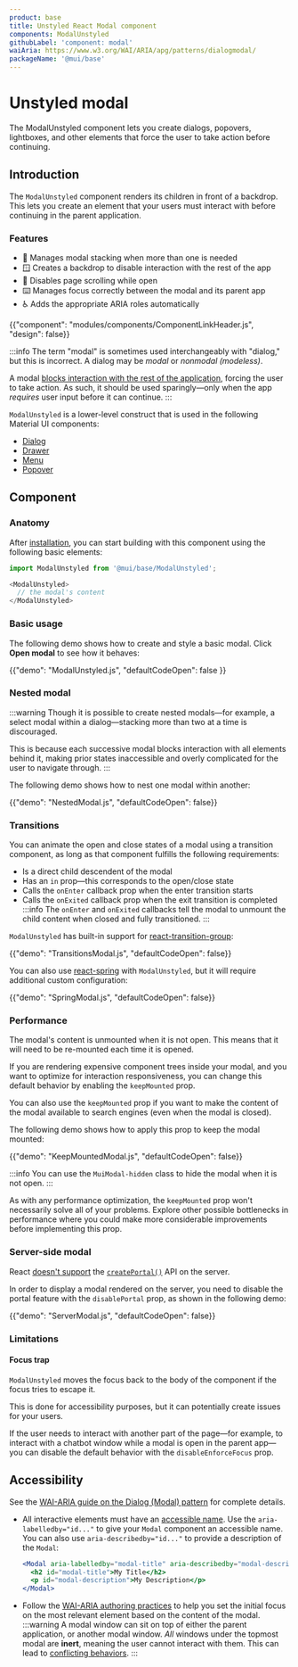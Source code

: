 ```yaml
---
product: base
title: Unstyled React Modal component
components: ModalUnstyled
githubLabel: 'component: modal'
waiAria: https://www.w3.org/WAI/ARIA/apg/patterns/dialogmodal/
packageName: '@mui/base'
---
```


# Unstyled modal

<p class="description">The ModalUnstyled component lets you create dialogs, popovers, lightboxes, and other elements that force the user to take action before continuing.</p>

## Introduction

The `ModalUnstyled` component renders its children in front of a backdrop. 
This lets you create an element that your users must interact with before continuing in the parent application.

### Features

- 🥞 Manages modal stacking when more than one is needed
- 🪟 Creates a backdrop to disable interaction with the rest of the app
- 🔐 Disables page scrolling while open
- ⌨️ Manages focus correctly between the modal and its parent app
- ♿️ Adds the appropriate ARIA roles automatically

{{"component": "modules/components/ComponentLinkHeader.js", "design": false}}

:::info
The term "modal" is sometimes used interchangeably with "dialog," but this is incorrect.
A dialog may be _modal_ or _nonmodal (modeless)_.

A modal [blocks interaction with the rest of the application](https://en.wikipedia.org/wiki/Modal_window), forcing the user to take action.
As such, it should be used sparingly—only when the app _requires_ user input before it can continue.
:::

<!-- Uncomment the next line, once an unstyled dialog component is added in @mui/base -->
<!-- If you are creating a modal dialog, the [`Dialog`](/material-ui/dialog/) component is better suited for this specific use case. -->

`ModalUnstyled` is a lower-level construct that is used in the following Material UI components:

- [Dialog](/material-ui/react-dialog/)
- [Drawer](/material-ui/react-drawer/)
- [Menu](/material-ui/react-menu/)
- [Popover](/material-ui/react-popover/)

## Component

### Anatomy

After [installation](/base/getting-started/installation/), you can start building with this component using the following basic elements:

```js
import ModalUnstyled from '@mui/base/ModalUnstyled';

<ModalUnstyled>
  // the modal's content
</ModalUnstyled>
```

### Basic usage

The following demo shows how to create and style a basic modal.
Click **Open modal** to see how it behaves:

{{"demo": "ModalUnstyled.js", "defaultCodeOpen": false }}

### Nested modal

:::warning
Though it is possible to create nested modals—for example, a select modal within a dialog—stacking more than two at a time is discouraged. 

This is because each successive modal blocks interaction with all elements behind it, making prior states inaccessible and overly complicated for the user to navigate through.
:::

The following demo shows how to nest one modal within another:

{{"demo": "NestedModal.js", "defaultCodeOpen": false}}

### Transitions

You can animate the open and close states of a modal using a transition component, as long as that component fulfills the following requirements:

- Is a direct child descendent of the modal
- Has an `in` prop—this corresponds to the open/close state
- Calls the `onEnter` callback prop when the enter transition starts
- Calls the `onExited` callback prop when the exit transition is completed
  :::info
  The `onEnter` and `onExited` callbacks tell the modal to unmount the child content when closed and fully transitioned.
  :::

`ModalUnstyled` has built-in support for [react-transition-group](https://github.com/reactjs/react-transition-group):

{{"demo": "TransitionsModal.js", "defaultCodeOpen": false}}

You can also use [react-spring](https://github.com/pmndrs/react-spring) with `ModalUnstyled`, but it will require additional custom configuration:

{{"demo": "SpringModal.js", "defaultCodeOpen": false}}

### Performance

The modal's content is unmounted when it is not open.
This means that it will need to be re-mounted each time it is opened. 

If you are rendering expensive component trees inside your modal, and you want to optimize for interaction responsiveness, you can change this default behavior by enabling the `keepMounted` prop.

You can also use the `keepMounted` prop if you want to make the content of the modal available to search engines (even when the modal is closed).

The following demo shows how to apply this prop to keep the modal mounted:

{{"demo": "KeepMountedModal.js", "defaultCodeOpen": false}}

:::info
You can use the `MuiModal-hidden` class to hide the modal when it is not open.
:::

As with any performance optimization, the `keepMounted` prop won't necessarily solve all of your problems.
Explore other possible bottlenecks in performance where you could make more considerable improvements before implementing this prop.

### Server-side modal

React [doesn't support](https://github.com/facebook/react/issues/13097) the [`createPortal()`](https://reactjs.org/docs/portals.html) API on the server.

In order to display a modal rendered on the server, you need to disable the portal feature with the `disablePortal` prop, as shown in the following demo:

{{"demo": "ServerModal.js", "defaultCodeOpen": false}}

### Limitations

#### Focus trap

`ModalUnstyled` moves the focus back to the body of the component if the focus tries to escape it.

This is done for accessibility purposes, but it can potentially create issues for your users.

If the user needs to interact with another part of the page—for example, to interact with a chatbot window while a modal is open in the parent app—you can disable the default behavior with the `disableEnforceFocus` prop.

## Accessibility

See the [WAI-ARIA guide on the Dialog (Modal) pattern](https://www.w3.org/WAI/ARIA/apg/patterns/dialogmodal/) for complete details.

- All interactive elements must have an [accessible name](https://developer.mozilla.org/en-US/docs/Web/Accessibility/ARIA/Attributes/aria-labelledby). Use the `aria-labelledby="id..."` to give your `Modal` component an accessible name.
  You can also use `aria-describedby="id..."` to provide a description of the `Modal`:

  ```jsx
  <Modal aria-labelledby="modal-title" aria-describedby="modal-description">
    <h2 id="modal-title">My Title</h2>
    <p id="modal-description">My Description</p>
  </Modal>
  ```

- Follow the [WAI-ARIA authoring practices](https://www.w3.org/WAI/ARIA/apg/example-index/dialog-modal/dialog.html) to help you set the initial focus on the most relevant element based on the content of the modal.
  :::warning
  A modal window can sit on top of either the parent application, or another modal window. 
  _All_ windows under the topmost modal are **inert**, meaning the user cannot interact with them. 
  This can lead to [conflicting behaviors](#focus-trap).
  :::